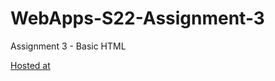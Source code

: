 # WebApps-S22-Assignment-3
Assignment 3 - Basic HTML

[Hosted at](https://44-563-web-apps-s22.github.io/webapps-s22-assignment-3-gundunaveen/)